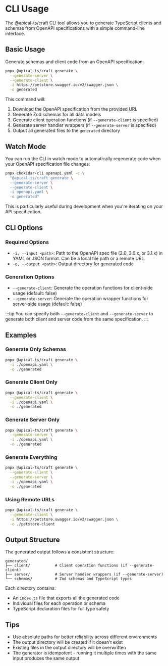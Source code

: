 # CLI Usage

The @apical-ts/craft CLI tool allows you to generate TypeScript clients and schemas from OpenAPI specifications with a simple command-line interface.

## Basic Usage

Generate schemas and client code from an OpenAPI specification:

```bash
pnpx @apical-ts/craft generate \
  --generate-server \
  --generate-client \
  -i https://petstore.swagger.io/v2/swagger.json \
  -o generated
```

This command will:
1. Download the OpenAPI specification from the provided URL
2. Generate Zod schemas for all data models
3. Generate client operation functions (if `--generate-client` is specified)
4. Generate server handler wrappers (if `--generate-server` is specified)
5. Output all generated files to the `generated` directory

## Watch Mode

You can run the CLI in watch mode to automatically regenerate code when your OpenAPI specification file changes:

```bash
pnpx chokidar-cli openapi.yaml -c \
  "@apical-ts/craft generate \
  --generate-server \
  --generate-client \
  -i openapi.yaml \
  -o generated"
```

This is particularly useful during development when you're iterating on your API specification.

## CLI Options

### Required Options

- `-i, --input <path>`: Path to the OpenAPI spec file (2.0, 3.0.x, or 3.1.x) in YAML or JSON format. Can be a local file path or a remote URL.
- `-o, --output <path>`: Output directory for generated code

### Generation Options

- `--generate-client`: Generate the operation functions for client-side usage (default: false)
- `--generate-server`: Generate the operation wrapper functions for server-side usage (default: false)

:::tip
You can specify both `--generate-client` and `--generate-server` to generate both client and server code from the same specification.
:::

## Examples

### Generate Only Schemas

```bash
pnpx @apical-ts/craft generate \
  -i ./openapi.yaml \
  -o ./generated
```

### Generate Client Only

```bash
pnpx @apical-ts/craft generate \
  --generate-client \
  -i ./openapi.yaml \
  -o ./generated
```

### Generate Server Only

```bash
pnpx @apical-ts/craft generate \
  --generate-server \
  -i ./openapi.yaml \
  -o ./generated
```

### Generate Everything

```bash
pnpx @apical-ts/craft generate \
  --generate-client \
  --generate-server \
  -i ./openapi.yaml \
  -o ./generated
```

### Using Remote URLs

```bash
pnpx @apical-ts/craft generate \
  --generate-client \
  -i https://petstore.swagger.io/v2/swagger.json \
  -o ./petstore-client
```

## Output Structure

The generated output follows a consistent structure:

```
generated/
├── client/           # Client operation functions (if --generate-client)
├── server/           # Server handler wrappers (if --generate-server)
└── schemas/          # Zod schemas and TypeScript types
```

Each directory contains:
- An `index.ts` file that exports all the generated code
- Individual files for each operation or schema
- TypeScript declaration files for full type safety

## Tips

- Use absolute paths for better reliability across different environments
- The output directory will be created if it doesn't exist
- Existing files in the output directory will be overwritten
- The generator is idempotent - running it multiple times with the same input produces the same output